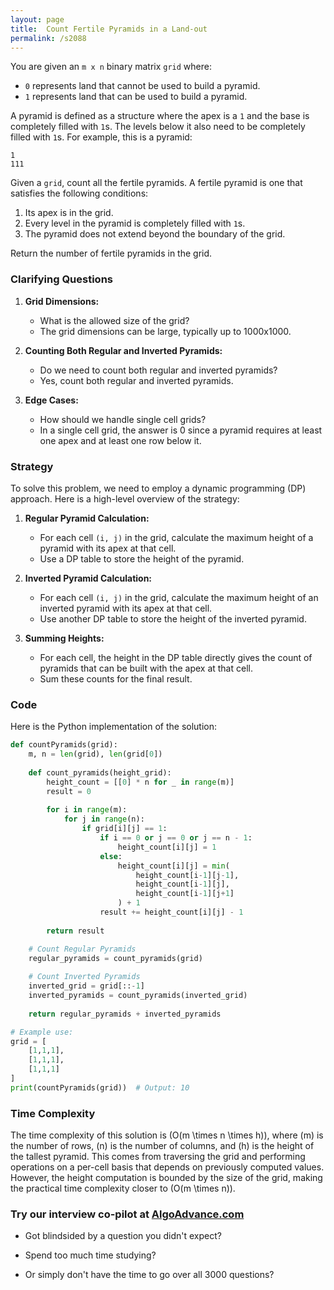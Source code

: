 ```yaml
---
layout: page
title:  Count Fertile Pyramids in a Land-out
permalink: /s2088
---
```


You are given an `m x n` binary matrix `grid` where:

- `0` represents land that cannot be used to build a pyramid.
- `1` represents land that can be used to build a pyramid.

A pyramid is defined as a structure where the apex is a `1` and the base is completely filled with `1`s. The levels below it also need to be completely filled with `1`s. For example, this is a pyramid:

```
1
111
```

Given a `grid`, count all the fertile pyramids. A fertile pyramid is one that satisfies the following conditions:
1. Its apex is in the grid.
2. Every level in the pyramid is completely filled with `1`s.
3. The pyramid does not extend beyond the boundary of the grid.

Return the number of fertile pyramids in the grid.

### Clarifying Questions

1. **Grid Dimensions:**
   - What is the allowed size of the grid?
   - The grid dimensions can be large, typically up to 1000x1000.

2. **Counting Both Regular and Inverted Pyramids:**
   - Do we need to count both regular and inverted pyramids?
   - Yes, count both regular and inverted pyramids.

3. **Edge Cases:**
   - How should we handle single cell grids?
   - In a single cell grid, the answer is 0 since a pyramid requires at least one apex and at least one row below it.

### Strategy

To solve this problem, we need to employ a dynamic programming (DP) approach. Here is a high-level overview of the strategy:

1. **Regular Pyramid Calculation:**
    - For each cell `(i, j)` in the grid, calculate the maximum height of a pyramid with its apex at that cell.
    - Use a DP table to store the height of the pyramid.

2. **Inverted Pyramid Calculation:**
    - For each cell `(i, j)` in the grid, calculate the maximum height of an inverted pyramid with its apex at that cell.
    - Use another DP table to store the height of the inverted pyramid.

3. **Summing Heights:**
    - For each cell, the height in the DP table directly gives the count of pyramids that can be built with the apex at that cell.
    - Sum these counts for the final result.

### Code

Here is the Python implementation of the solution:

```python
def countPyramids(grid):
    m, n = len(grid), len(grid[0])
    
    def count_pyramids(height_grid):
        height_count = [[0] * n for _ in range(m)]
        result = 0
        
        for i in range(m):
            for j in range(n):
                if grid[i][j] == 1:
                    if i == 0 or j == 0 or j == n - 1:
                        height_count[i][j] = 1
                    else:
                        height_count[i][j] = min(
                            height_count[i-1][j-1],
                            height_count[i-1][j],
                            height_count[i-1][j+1]
                        ) + 1
                    result += height_count[i][j] - 1
        
        return result

    # Count Regular Pyramids
    regular_pyramids = count_pyramids(grid)
    
    # Count Inverted Pyramids
    inverted_grid = grid[::-1]
    inverted_pyramids = count_pyramids(inverted_grid)
    
    return regular_pyramids + inverted_pyramids

# Example use:
grid = [
    [1,1,1],
    [1,1,1],
    [1,1,1]
]
print(countPyramids(grid))  # Output: 10
```

### Time Complexity

The time complexity of this solution is \(O(m \times n \times h)\), where \(m\) is the number of rows, \(n\) is the number of columns, and \(h\) is the height of the tallest pyramid. This comes from traversing the grid and performing operations on a per-cell basis that depends on previously computed values. However, the height computation is bounded by the size of the grid, making the practical time complexity closer to \(O(m \times n)\).


### Try our interview co-pilot at [AlgoAdvance.com](https://algoAdvance.com)

- Got blindsided by a question you didn't expect?

- Spend too much time studying?

- Or simply don't have the time to go over all 3000 questions?

